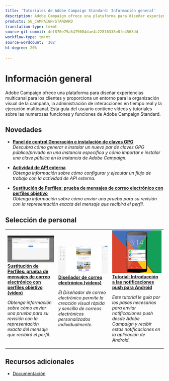```yaml
---
title: 'Tutoriales de Adobe Campaign Standard: Información general'
description: Adobe Campaign ofrece una plataforma para diseñar experiencias multicanal para los clientes y proporciona un entorno para la organización visual de la campaña, la administración de interacciones en tiempo real y la ejecución multicanal. Esta guía del usuario contiene vídeos y tutoriales sobre las numerosas funciones y funciones de Adobe Campaign Standard.
products: SG_CAMPAIGN/STANDARD
translation-type: tm+mt
source-git-commit: 4ef870e79a3479004dae4c22816338e8fe4563dd
workflow-type: tm+mt
source-wordcount: '302'
ht-degree: 20%

---
```



# Información general

Adobe Campaign ofrece una plataforma para diseñar experiencias multicanal para los clientes y proporciona un entorno para la organización visual de la campaña, la administración de interacciones en tiempo real y la ejecución multicanal. Esta guía del usuario contiene vídeos y tutoriales sobre las numerosas funciones y funciones de Adobe Campaign Standard.

## Novedades

* **[Panel de control Generación e instalación de claves GPG](/help/administrating/control-panel/generating-and-installing-gpg-keys.md)**   <br>
   *Descubra cómo generar e instalar un nuevo par de claves GPG público/privado en una instancia específica y cómo importar e instalar una clave pública en la instancia de Adobe Campaign.*

* **[Actividad de API externa](/help/managing-processes-and-data/data-management-activities/external-api-activity.md)**   <br>
   *Obtenga información sobre cómo configurar y ejecutar un flujo de trabajo con la actividad de API externa.*

* **[Sustitución de Perfiles: prueba de mensajes de correo electrónico con perfiles objetivo](/help/communication-channels/email/profile-substitution.md)**   <br>
   *Obtenga información sobre cómo enviar una prueba para su revisión con la representación exacta del mensaje que recibirá el perfil.*


## Selección de personal

<table>
<tr>
  <td>
    <a href="./communication-channels/email/profile-substitution.md"> 
      <img alt="Sustitución de Perfiles: prueba de mensajes de correo electrónico con perfiles objetivo (vídeo)" src="./assets/substitution_tab.png"/>
    </a>
    <div>
      <a href="./communication-channels/email/profile-substitution.md">
    <strong>Sustitución de Perfiles: prueba de mensajes de correo electrónico con perfiles objetivo (vídeo)</strong>
    </a>
    </div>
    <p>
    <em>Obtenga información sobre cómo enviar una prueba para su revisión con la representación exacta del mensaje que recibirá el perfil.</em>
    <p>
  </td>
   <td>
    <a href="./designing-content/email-designer/email-designer-overview.md">
      <img alt="Diseñador de correo electrónico (vídeos)" src="./assets/email_designer_tutorial.png" />
    </a>
    <div>
      <a href="./designing-content/email-designer/email-designer-overview.md">
    <strong>Diseñador de correo electrónico (vídeos)</strong>
    </a>
    </div>
    <p>
    <em>El Diseñador de correo electrónico permite la creación visual rápida y sencilla de correos electrónicos personalizados individualmente.</em>
    <p>
  </td>
  <td>
    <a href="https://docs.adobe.com/content/help/en/campaign-standard-learn/getting-started-with-push-notifications-android/introduction.html">
      <img alt="Tutorial: Introducción a las notificaciones push para Android" src="./assets/push-for-android.png" />
    </a>
    <div>
      <a href="https://docs.adobe.com/content/help/en/campaign-standard-learn/getting-started-with-push-notifications-android/introduction.html">
    <strong>Tutorial: Introducción a las notificaciones push para Android</strong>
    </a>
    </div>
    <p>
    <em>Este tutorial le guía por los pasos necesarios para enviar notificaciones push desde Adobe Campaign y recibir estas notificaciones en la aplicación de Android. </em>
    <p>
  </td>
</tr>
</table>

## Recursos adicionales

* [Documentación](https://docs.adobe.com/content/help/es-ES/campaign-standard/using/campaign-standard-home.html)
